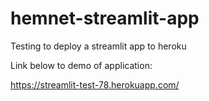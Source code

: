 # hemnet-streamlit-app
Testing to deploy a streamlit app to heroku

Link below to demo of application:

https://streamlit-test-78.herokuapp.com/

